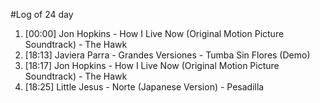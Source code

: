 #Log of 24 day

1. [00:00] Jon Hopkins - How I Live Now (Original Motion Picture Soundtrack) - The Hawk
1. [18:13] Javiera Parra - Grandes Versiones - Tumba Sin Flores (Demo)
1. [18:17] Jon Hopkins - How I Live Now (Original Motion Picture Soundtrack) - The Hawk
1. [18:25] Little Jesus - Norte (Japanese Version) - Pesadilla
